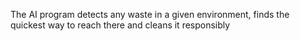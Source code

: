 The AI program detects any waste in a given environment, finds the quickest way to reach there and cleans it responsibly
